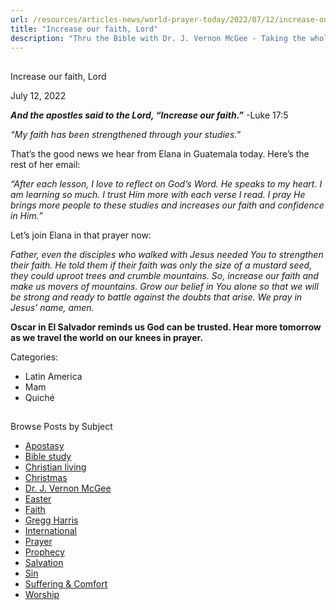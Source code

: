 ```yaml
---
url: /resources/articles-news/world-prayer-today/2022/07/12/increase-our-faith-lord
title: "Increase our faith, Lord"
description: "Thru the Bible with Dr. J. Vernon McGee - Taking the whole Word to the whole world"
---
```







## 
 Increase our faith, Lord


July 12, 2022
![]()




***And the apostles said to the Lord, “Increase our faith.”*** -Luke 17:5

*“My faith has been strengthened through your studies.”* 

That’s the good news we hear from Elana in Guatemala today. Here’s the rest of her email:

*“After each lesson, I love to reflect on God’s Word. He speaks to my heart. I am learning so much. I trust Him more with each verse I read. I pray He brings more people to these studies and increases our faith and confidence in Him.”*

Let’s join Elana in that prayer now:

*Father, even the disciples who walked with Jesus needed You to strengthen their faith. He told them if their faith was only the size of a mustard seed, they could uproot trees and crumble mountains. So, increase our faith and make us movers of mountains. Grow our belief in You alone so that we will be strong and ready to battle against the doubts that arise. We pray in Jesus’ name, amen.*

**Oscar in El Salvador reminds us God can be trusted. Hear more tomorrow as we travel the world on our knees in prayer.**



Categories: 


* Latin America
* Mam
* Quiché









## 
 Browse Posts by Subject


* [Apostasy](/resources/articles-news/-in-tags/tags/Apostasy)
* [Bible study](/resources/articles-news/-in-tags/tags/Bible-study)
* [Christian living](/resources/articles-news/-in-tags/tags/Christian-living)
* [Christmas](/resources/articles-news/-in-tags/tags/Christmas)
* [Dr. J. Vernon McGee](/resources/articles-news/-in-tags/tags/Dr-J-Vernon-McGee)
* [Easter](/resources/articles-news/-in-tags/tags/easter)
* [Faith](/resources/articles-news/-in-tags/tags/Faith)
* [Gregg Harris](/resources/articles-news/-in-tags/tags/Gregg-Harris)
* [International](/resources/articles-news/-in-tags/tags/International)
* [Prayer](/resources/articles-news/-in-tags/tags/prayer)
* [Prophecy](/resources/articles-news/-in-tags/tags/Prophecy)
* [Salvation](/resources/articles-news/-in-tags/tags/Salvation)
* [Sin](/resources/articles-news/-in-tags/tags/sin)
* [Suffering & Comfort](/resources/articles-news/-in-tags/tags/Suffering-Comfort)
* [Worship](/resources/articles-news/-in-tags/tags/worship)






